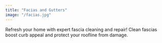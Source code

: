 ```yaml
---
title: "Facias and Gutters"
image: "/facias.jpg"
---
```

Refresh your home with expert fascia cleaning and repair! Clean fascias boost curb appeal and protect your roofline from damage.

